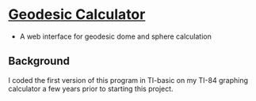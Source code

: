 # [Geodesic Calculator](https://calebsg225.github.io/geodesic)
- A web interface for geodesic dome and sphere calculation

## Background
I coded the first version of this program in TI-basic on my TI-84 graphing calculator a few years prior to starting this project.